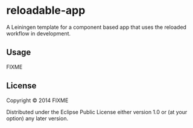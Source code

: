 # reloadable-app

A Leiningen template for a component based app that uses the reloaded workflow in development.

## Usage

FIXME

## License

Copyright © 2014 FIXME

Distributed under the Eclipse Public License either version 1.0 or (at
your option) any later version.
